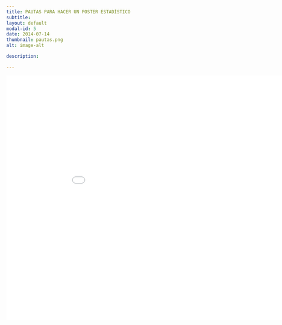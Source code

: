 ```yaml
---
title: PAUTAS PARA HACER UN POSTER ESTADÍSTICO
subtitle: 
layout: default
modal-id: 5
date: 2014-07-14
thumbnail: pautas.png
alt: image-alt

description: 

---
```


<html>
<body>
<embed src="img/guia_2022_2023.pdf" width="950" height="650">
</body>
</html>


